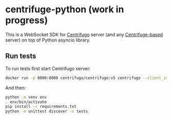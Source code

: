 # centrifuge-python (work in progress)

This is a WebSocket SDK for [Centrifugo](https://github.com/centrifugal/centrifugo) server (and any [Centrifuge-based](https://github.com/centrifugal/centrifuge) server) on top of Python asyncio library.

## Run tests

To run tests first start Centrifugo server:

```bash
docker run -p 8000:8000 centrifugo/centrifugo:v5 centrifugo --client_insecure --log_level debug
```

And then:

```bash
python -m venv env
. env/bin/activate
pip install -r requirements.txt
python -m unittest discover -s tests
```
